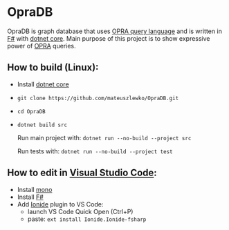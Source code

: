 # OpraDB

OpraDB is graph database that uses [OPRA query language](https://arxiv.org/abs/1710.04419) and is written in [F#](http://fsharp.org/) with [dotnet core](https://www.microsoft.com/net/learn/get-started/linuxubuntu).
Main purpose of this project is to show expressive power of [OPRA](https://arxiv.org/abs/1710.04419) queries.

## How to build (Linux):
- Install [dotnet core](https://www.microsoft.com/net/learn/get-started/linuxubuntu)
- `git clone https://github.com/mateuszlewko/OpraDB.git`
- `cd OpraDB`
- `dotnet build src`
    
    Run main project with:
    `dotnet run --no-build --project src` 

    Run tests with:
    `dotnet run --no-build --project test` 

## How to edit in [Visual Studio Code](https://code.visualstudio.com/):
- Install [mono](http://www.mono-project.com/download/)
- Install [F#](http://fsharp.org/use/linux/)
- Add [Ionide](https://marketplace.visualstudio.com/items?itemName=Ionide.Ionide-fsharp) plugin to VS Code: 
    - launch VS Code Quick Open (Ctrl+P)
    - paste: `ext install Ionide.Ionide-fsharp`


